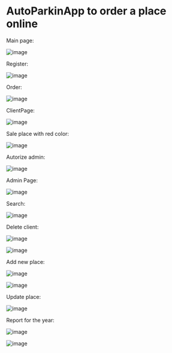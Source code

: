 # AutoParkinApp to order a place online

Main page:


![image](https://user-images.githubusercontent.com/76432370/120316189-cf879280-c2e5-11eb-8595-3a3317f4d5b4.png)



Register:



![image](https://user-images.githubusercontent.com/76432370/120316210-d6aea080-c2e5-11eb-9a36-6900752336b5.png)



Order:



![image](https://user-images.githubusercontent.com/76432370/120314309-c695c180-c2e3-11eb-9de4-27964c37062c.png)



ClientPage:



![image](https://user-images.githubusercontent.com/76432370/120314340-d01f2980-c2e3-11eb-9701-820ad821de2c.png)



Sale place with red color:



![image](https://user-images.githubusercontent.com/76432370/120314373-d90ffb00-c2e3-11eb-86d3-3872dabe65ca.png)



Autorize admin:



![image](https://user-images.githubusercontent.com/76432370/120314438-ea590780-c2e3-11eb-9883-1bbc19440ff9.png)




Admin Page:



![image](https://user-images.githubusercontent.com/76432370/120314528-02c92200-c2e4-11eb-846a-9fd7cc85b92d.png)


Search:

![image](https://user-images.githubusercontent.com/76432370/120314637-20968700-c2e4-11eb-952a-5e3c734b4764.png)



Delete client:


![image](https://user-images.githubusercontent.com/76432370/120314791-46239080-c2e4-11eb-8b5f-af43ff8fe880.png)


![image](https://user-images.githubusercontent.com/76432370/120314856-59cef700-c2e4-11eb-958b-caee1a57201f.png)



Add new place:

![image](https://user-images.githubusercontent.com/76432370/120314984-84b94b00-c2e4-11eb-9efe-90a514abde21.png)

![image](https://user-images.githubusercontent.com/76432370/120315055-98fd4800-c2e4-11eb-9fcb-3c6a49ee3230.png)



Update place:

![image](https://user-images.githubusercontent.com/76432370/120315270-d530a880-c2e4-11eb-8277-01a4a1ec1f1e.png)


Report for the year:

![image](https://user-images.githubusercontent.com/76432370/120315407-01e4c000-c2e5-11eb-807f-e067cb4e52c2.png)

![image](https://user-images.githubusercontent.com/76432370/120315465-14f79000-c2e5-11eb-8279-e60d6b9ab009.png)




